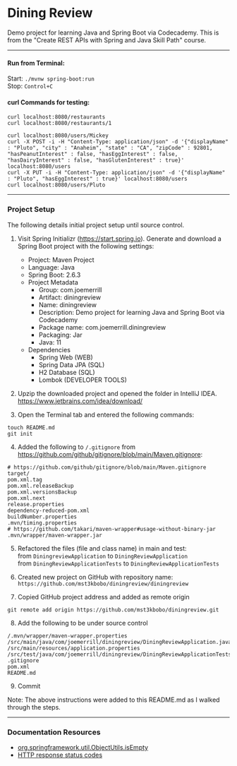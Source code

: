 # Dining Review

Demo project for learning Java and Spring Boot via Codecademy. 
This is from the "Create REST APIs with Spring and Java Skill Path" course.

---

#### Run from Terminal:

Start: `./mvnw spring-boot:run`  
Stop: `Control+C`

#### curl Commands for testing:

```
curl localhost:8080/restaurants
curl localhost:8080/restaurants/1

curl localhost:8080/users/Mickey
curl -X POST -i -H "Content-Type: application/json" -d '{"displayName" : "Pluto", "city" : "Anaheim", "state" : "CA", "zipCode" : 92801, "hasPeanutInterest" : false, "hasEggInterest" : false, "hasDairyInterest" : false, "hasGlutenInterest" : true}' localhost:8080/users
curl -X PUT -i -H "Content-Type: application/json" -d '{"displayName" : "Pluto", "hasEggInterest" : true}' localhost:8080/users
curl localhost:8080/users/Pluto
```

---

### Project Setup

The following details initial project setup until source control.

1. Visit Spring Initializr (https://start.spring.io). 
   Generate and download a Spring Boot project with the following settings:
   * Project: Maven Project
   * Language: Java
   * Spring Boot: 2.6.3
   * Project Metadata
     * Group: com.joemerrill 
     * Artifact: diningreview 
     * Name: diningreview 
     * Description: Demo project for learning Java and Spring Boot via Codecademy 
     * Package name: com.joemerrill.diningreview 
     * Packaging: Jar 
     * Java: 11
   * Dependencies
     * Spring Web (WEB)
     * Spring Data JPA (SQL)
     * H2 Database (SQL)
     * Lombok (DEVELOPER TOOLS)

2. Upzip the downloaded project and opened the folder in IntelliJ IDEA. 
   https://www.jetbrains.com/idea/download/

3. Open the Terminal tab and entered the following commands:
```
touch README.md
git init
```

4. Added the following to `/.gitignore` from https://github.com/github/gitignore/blob/main/Maven.gitignore:
```
# https://github.com/github/gitignore/blob/main/Maven.gitignore
target/
pom.xml.tag
pom.xml.releaseBackup
pom.xml.versionsBackup
pom.xml.next
release.properties
dependency-reduced-pom.xml
buildNumber.properties
.mvn/timing.properties
# https://github.com/takari/maven-wrapper#usage-without-binary-jar
.mvn/wrapper/maven-wrapper.jar
```

5. Refactored the files (file and class name) in main and test:  
   from `DiningreviewApplication` to `DiningReviewApplication`  
   from `DiningReviewApplicationTests` to `DiningReviewApplicationTests`

6. Created new project on GitHub with repository name:  
   `https://github.com/mst3kbobo/diningreview/diningreview`
7. Copied GitHub project address and added as remote origin
```
git remote add origin https://github.com/mst3kbobo/diningreview.git
```
8. Add the following to be under source control
```
/.mvn/wrapper/maven-wrapper.properties
/src/main/java/com/joemerrill/diningreview/DiningReviewApplication.java
/src/main/resources/application.properties
/src/test/java/com/joemerrill/diningreview/DiningReviewApplicationTests.java
.gitignore
pom.xml
README.md
```
9. Commit

Note: The above instructions were added to this README.md as I walked through the steps.

---

### Documentation Resources

* [org.springframework.util.ObjectUtils.isEmpty](https://docs.spring.io/spring-framework/docs/current/javadoc-api/org/springframework/util/ObjectUtils.html#isEmpty-java.lang.Object-)
* [HTTP response status codes](https://developer.mozilla.org/en-US/docs/Web/HTTP/Status)





